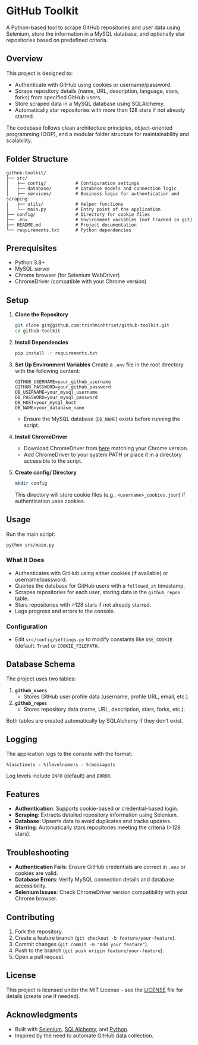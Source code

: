 # GitHub Toolkit

A Python-based tool to scrape GitHub repositories and user data using Selenium, store the information in a MySQL database, and optionally star repositories based on predefined criteria.

## Overview

This project is designed to:
- Authenticate with GitHub using cookies or username/password.
- Scrape repository details (name, URL, description, language, stars, forks) from specified GitHub users.
- Store scraped data in a MySQL database using SQLAlchemy.
- Automatically star repositories with more than 128 stars if not already starred.

The codebase follows clean architecture principles, object-oriented programming (OOP), and a modular folder structure for maintainability and scalability.

## Folder Structure

```
github-toolkit/
├── src/
│   ├── config/           # Configuration settings
│   ├── database/         # Database models and connection logic
│   ├── services/         # Business logic for authentication and scraping
│   ├── utils/            # Helper functions
│   └── main.py           # Entry point of the application
├── config/               # Directory for cookie files
├── .env                  # Environment variables (not tracked in git)
├── README.md             # Project documentation
└── requirements.txt      # Python dependencies
```

## Prerequisites

- Python 3.8+
- MySQL server
- Chrome browser (for Selenium WebDriver)
- ChromeDriver (compatible with your Chrome version)

## Setup

1. **Clone the Repository**
   ```bash
   git clone git@github.com:trinhminhtriet/github-toolkit.git
   cd github-toolkit
   ```

2. **Install Dependencies**
   ```bash
   pip install -r requirements.txt
   ```

3. **Set Up Environment Variables**
   Create a `.env` file in the root directory with the following content:
   ```
   GITHUB_USERNAME=your_github_username
   GITHUB_PASSWORD=your_github_password
   DB_USERNAME=your_mysql_username
   DB_PASSWORD=your_mysql_password
   DB_HOST=your_mysql_host
   DB_NAME=your_database_name
   ```
   - Ensure the MySQL database (`DB_NAME`) exists before running the script.

4. **Install ChromeDriver**
   - Download ChromeDriver from [here](https://chromedriver.chromium.org/downloads) matching your Chrome version.
   - Add ChromeDriver to your system PATH or place it in a directory accessible to the script.

5. **Create config/ Directory**
   ```bash
   mkdir config
   ```
   This directory will store cookie files (e.g., `<username>_cookies.json`) if authentication uses cookies.

## Usage

Run the main script:
```bash
python src/main.py
```

### What It Does
- Authenticates with GitHub using either cookies (if available) or username/password.
- Queries the database for GitHub users with a `followed_at` timestamp.
- Scrapes repositories for each user, storing data in the `github_repos` table.
- Stars repositories with >128 stars if not already starred.
- Logs progress and errors to the console.

### Configuration
- Edit `src/config/settings.py` to modify constants like `USE_COOKIE` (default: `True`) or `COOKIE_FILEPATH`.

## Database Schema

The project uses two tables:
1. **`github_users`**
   - Stores GitHub user profile data (username, profile URL, email, etc.).
2. **`github_repos`**
   - Stores repository data (name, URL, description, stars, forks, etc.).

Both tables are created automatically by SQLAlchemy if they don’t exist.

## Logging

The application logs to the console with the format:
```
%(asctime)s - %(levelname)s - %(message)s
```
Log levels include `INFO` (default) and `ERROR`.

## Features

- **Authentication**: Supports cookie-based or credential-based login.
- **Scraping**: Extracts detailed repository information using Selenium.
- **Database**: Upserts data to avoid duplicates and tracks updates.
- **Starring**: Automatically stars repositories meeting the criteria (>128 stars).

## Troubleshooting

- **Authentication Fails**: Ensure GitHub credentials are correct in `.env` or cookies are valid.
- **Database Errors**: Verify MySQL connection details and database accessibility.
- **Selenium Issues**: Check ChromeDriver version compatibility with your Chrome browser.

## Contributing

1. Fork the repository.
2. Create a feature branch (`git checkout -b feature/your-feature`).
3. Commit changes (`git commit -m "Add your feature"`).
4. Push to the branch (`git push origin feature/your-feature`).
5. Open a pull request.

## License

This project is licensed under the MIT License - see the [LICENSE](LICENSE) file for details (create one if needed).

## Acknowledgments

- Built with [Selenium](https://www.selenium.dev/), [SQLAlchemy](https://www.sqlalchemy.org/), and [Python](https://www.python.org/).
- Inspired by the need to automate GitHub data collection.